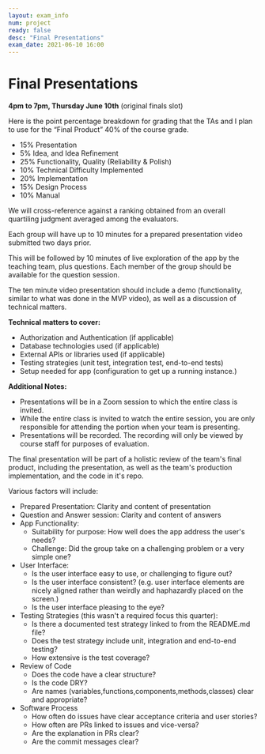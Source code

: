 ```yaml
---
layout: exam_info
num: project
ready: false
desc: "Final Presentations"
exam_date: 2021-06-10 16:00
---
```


# Final Presentations 

**4pm to 7pm, Thursday June 10th** (original finals slot)

Here is the point percentage breakdown for grading that the TAs and I plan to use for the “Final Product” 40% of the course grade.

* 15% Presentation
* 5% Idea, and Idea Refinement
* 25% Functionality, Quality (Reliability & Polish)
* 10% Technical Difficulty Implemented
* 20% Implementation
* 15% Design Process
* 10% Manual 

We will cross-reference against a ranking obtained from an overall quartiling judgment averaged among the evaluators.

Each group will have up to 10 minutes for a prepared presentation video submitted two days prior.

This will be followed by 10 minutes of live exploration of the app
by the teaching team, plus questions. Each member of the group should be
available for the question session.

The ten minute video presentation should include a demo (functionality, similar to what was done in the MVP video), as well as a discussion of
technical matters.

**Technical matters to cover:**
* Authorization and Authentication (if applicable)
* Database technologies used (if applicable)
* External APIs or libraries used (if applicable)
* Testing strategies (unit test, integration test, end-to-end tests)
* Setup needed for app (configuration to get up a running instance.)

**Additional Notes:**
* Presentations will be in a Zoom session to which the entire class is invited.
* While the entire class is invited to watch the entire session, you are only
  responsible for attending the portion when your team is presenting.
* Presentations will be recorded.  The recording will only be viewed
  by course staff for purposes of evaluation.

The final presentation will be part of a holistic review of the team's
final product, including the presentation, as well as the team's production
implementation, and the code in it's repo.

Various factors will include:

* Prepared Presentation: Clarity and content of presentation
* Question and Answer session: Clarity and content of answers
* App Functionality:
  - Suitability for purpose: How well does the app address the user's needs?
  - Challenge: Did the group take on a challenging problem or a very simple one?  
* User Interface:
  - Is the user interface easy to use, or challenging to figure out?
  - Is the user interface consistent? (e.g. user interface elements are nicely aligned rather than weirdly and haphazardly placed on the screen.)
  - Is the user interface pleasing to the eye?
* Testing Strategies (this wasn't a required focus this quarter):
  - Is there a documented test strategy linked to from the README.md file?
  - Does the test strategy include unit, integration and end-to-end testing?
  - How extensive is the test coverage?
* Review of Code
  - Does the code have a clear structure?
  - Is the code DRY?
  - Are names (variables,functions,components,methods,classes) clear and
    appropriate?
* Software Process
  - How often do issues have clear acceptance criteria and user stories?
  - How often are PRs linked to issues and vice-versa?
  - Are the explanation in PRs clear?
  - Are the commit messages clear?
